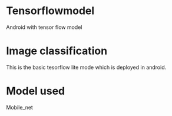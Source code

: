 # Tensorflowmodel
Android with tensor flow model

# Image classification

This is the basic tesorflow lite mode which is deployed in android.

# Model used 

Mobile_net
